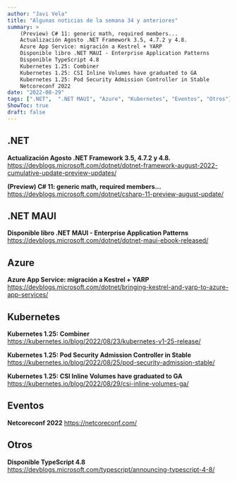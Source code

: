 ```yaml
---
author: "Javi Vela"
title: "Algunas noticias de la semana 34 y anteriores"
summary: >
    (Preview) C# 11: generic math, required members...
    Actualización Agosto .NET Framework 3.5, 4.7.2 y 4.8.
    Azure App Service: migración a Kestrel + YARP
    Disponible libro .NET MAUI - Enterprise Application Patterns
    Disponible TypeScript 4.8
    Kubernetes 1.25: Combiner
    Kubernetes 1.25: CSI Inline Volumes have graduated to GA
    Kubernetes 1.25: Pod Security Admission Controller in Stable
    Netcoreconf 2022
date: "2022-08-29"
tags: [".NET",  ".NET MAUI", "Azure", "Kubernetes", "Eventos", "Otros"]
ShowToc: true
draft: false
---
```

## .NET
**Actualización Agosto .NET Framework 3.5, 4.7.2 y 4.8.**
https://devblogs.microsoft.com/dotnet/dotnet-framework-august-2022-cumulative-update-preview-updates/<br/>
<!-- #dotnet #netframework #update -->

**(Preview) C# 11: generic math, required members...**
https://devblogs.microsoft.com/dotnet/csharp-11-preview-august-update/ 
<!-- #dotnet #prevew -->

## .NET MAUI
**Disponible libro .NET MAUI - Enterprise Application Patterns**
<br/>
https://devblogs.microsoft.com/dotnet/dotnet-maui-ebook-released/
<!-- #dotnet #maui #book #patterns -->


## Azure
**Azure App Service: migración a Kestrel + YARP**
https://devblogs.microsoft.com/dotnet/bringing-kestrel-and-yarp-to-azure-app-services/
<br/>
<!-- #azure #dotnet #appservice #performance -->

## Kubernetes
**Kubernetes 1.25: Combiner**
https://kubernetes.io/blog/2022/08/23/kubernetes-v1-25-release/
<br/>
<!-- #kubernetes #release -->

**Kubernetes 1.25: Pod Security Admission Controller in Stable**
https://kubernetes.io/blog/2022/08/25/pod-security-admission-stable/
<br/>
<!-- #kubernetes #security -->

**Kubernetes 1.25: CSI Inline Volumes have graduated to GA**
https://kubernetes.io/blog/2022/08/29/csi-inline-volumes-ga/
<br/>
<!-- #kubernetes #storage -->

## Eventos
**Netcoreconf 2022**
https://netcoreconf.com/
<br/>
<!-- #eventos #dotnet @netcoreconf -->

## Otros
**Disponible TypeScript 4.8**
https://devblogs.microsoft.com/typescript/announcing-typescript-4-8/
<br/>
<!-- #typescript #release -->